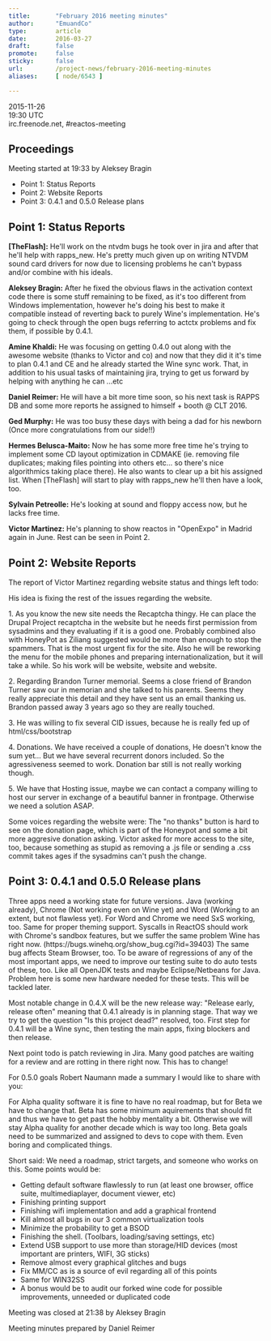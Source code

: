 ```yaml
---
title:       "February 2016 meeting minutes"
author:      "EmuandCo"
type:        article
date:        2016-03-27
draft:       false
promote:     false
sticky:      false
url:         /project-news/february-2016-meeting-minutes
aliases:     [ node/6543 ]

---
```


<p>2015-11-26<br />
	19:30 UTC<br />
	irc.freenode.net, #reactos-meeting</p>
<h2>Proceedings</h2>
<p>Meeting started at 19:33 by Aleksey Bragin</p>
<ul>
    <li>Point 1: Status Reports</li>
	<li>Point 2: Website Reports</li>
    <li>Point 3: 0.4.1 and 0.5.0 Release plans</li>
</ul>

<h2>Point 1: Status Reports</h2>

<p><b>[TheFlash]:</b> He'll work on the ntvdm bugs he took over in jira and after that he'll help with rapps_new. He's pretty much given up on writing NTVDM sound card drivers for now due to licensing problems he can't bypass and/or combine with his ideals.</p>

<p><b>Aleksey Bragin:</b> After he fixed the obvious flaws in the activation context code there is some stuff remaining to be fixed, as it's too different from Windows implementation, however he's doing his best to make it compatible instead of reverting back to purely Wine's implementation. He's going to check through the open bugs referring to actctx problems and fix them, if possible by 0.4.1.</p>

<p><b>Amine Khaldi:</b> He was focusing on getting 0.4.0 out along with the awesome website (thanks to Victor and co) and now that they did it it's time to plan 0.4.1 and CE and he already started the Wine sync work. That, in addition to his usual tasks of maintaining jira, trying to get us forward by helping with anything he can ...etc</p>

<p><b>Daniel Reimer:</b> He will have a bit more time soon, so his next task is RAPPS DB and some more reports he assigned to himself + booth @ CLT 2016.</p>

<p><b>Ged Murphy:</b> He was too busy these days with being a dad for his newborn (Once more congratulations from our side!!)</p>

<p><b>Hermes Belusca-Maito:</b> Now he has some more free time he's trying to implement some CD layout optimization in CDMAKE (ie. removing file duplicates; making files pointing into others etc... so there's nice algorithmics taking place there). He also wants to clear up a bit his assigned list. When [TheFlash] will start to play with rapps_new he'll then have a look, too.</p>

<p><b>Sylvain Petreolle:</b> He's looking at sound and floppy access now, but he lacks free time.</p>

<p><b>Victor Martinez:</b> He's planning to show reactos in "OpenExpo" in Madrid again in June. Rest can be seen in Point 2.</p>

<h2>Point 2: Website Reports</h2>
<p>The report of Victor Martinez regarding website status and things left todo:</p>

<p>His idea is fixing the rest of the issues regarding the website.</p>
<p>1. As you know the new site needs the Recaptcha thingy. He can place the Drupal Project recaptcha in the website but he needs first permission from sysadmins and they evaluating if it is a good one. Probably combined also with HoneyPot as Ziliang suggested would be more than enough to stop the spammers. That is the most urgent fix for the site. Also he will be reworking the menu for the mobile phones and preparing internationalization, but it will take a while. So his work will be website, website and website.</p>
<p>2. Regarding Brandon Turner memorial. Seems a close friend of Brandon Turner saw our in memorian and she talked to his parents. Seems they really appreciate this detail and they have sent us an email thanking us. Brandon passed away 3 years ago so they are really touched.</p>
<p>3. He was willing to fix several CID issues, because he is really fed up of html/css/bootstrap</p>
<p>4. Donations. We have received a couple of donations, He doesn't know the sum yet... But we have several recurrent donors included. So the agressiveness seemed to work. Donation bar still is not really working though.</p>
<p>5. We have that Hosting issue, maybe we can contact a company willing to host our server in exchange of a beautiful banner in frontpage. Otherwise we need a solution ASAP.</p>
<p>Some voices regarding the website were: The "no thanks" button is hard to see on the donation page, which is part of the Honeypot and some a bit more aggresive donation asking. Victor asked for more access to the site, too, because something as stupid as removing a .js file or sending a .css commit takes ages if the sysadmins can't push the change.</p>

<h2>Point 3: 0.4.1 and 0.5.0 Release plans</h2>

<p>Three apps need a working state for future versions. Java (working already), Chrome (Not working even on Wine yet) and Word (Working to an extent, but not flawless yet). For Word and Chrome we need SxS working, too. Same for proper theming support. Syscalls in ReactOS should work with Chrome's sandbox features, but we suffer the same problem Wine has right now. (https://bugs.winehq.org/show_bug.cgi?id=39403) The same bug affects Steam Browser, too. To be aware of regressions of any of the most important apps, we need to improve our testing suite to do auto tests of these, too. Like all OpenJDK tests and maybe Eclipse/Netbeans for Java. Problem here is some new hardware needed for these tests. This will be tackled later.</p>
<p>Most notable change in 0.4.X will be the new release way: "Release early, release often" meaning that 0.4.1 already is in planning stage. That way we try to get the question "Is this project dead?" resolved, too. First step for 0.4.1 will be a Wine sync, then testing the main apps, fixing blockers and then release.</p>
<p>Next point todo is patch reviewing in Jira. Many good patches are waiting for a review and are rotting in there right now. This has to change!</p>
<p>For 0.5.0 goals Robert Naumann made a summary I would like to share with you:</p>
<p>For Alpha quality software it is fine to have no real roadmap, but for Beta we have to change that. Beta has some minimum aquirements that should fit and thus we have to get past the hobby mentality a bit. Otherwise we will stay Alpha quality for another decade which is way too long. Beta goals need to be summarized and assigned to devs to cope with them. Even boring and complicated things.</p>
<p>Short said: We need a roadmap, strict targets, and someone who works on this. Some points would be:</p>
<ul>
<li>Getting default software flawlessly to run (at least one browser, office suite, multimediaplayer, document viewer, etc)</li>
<li>Finishing printing support</li>
<li>Finishing wifi implementation and add a graphical frontend</li>
<li>Kill almost all bugs in our 3 common virtualization tools</li>
<li>Minimize the probability to get a BSOD</li>
<li>Finishing the shell. (Toolbars, loading/saving settings, etc)</li>
<li>Extend USB support to use more than storage/HID devices (most important are printers, WIFI, 3G sticks)</li>
<li>Remove almost every graphical glitches and bugs</li>
<li>Fix MM/CC as is a source of evil regarding all of this points</li>
<li>Same for WIN32SS</li>
<li>A bonus would be to audit our forked wine code for possible improvements, unneeded or duplicated code</li>
</ul>

<p>Meeting was closed at 21:38 by Aleksey Bragin</p>
<p>Meeting minutes prepared by Daniel Reimer</p>

